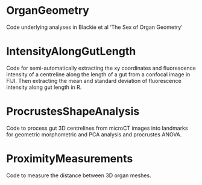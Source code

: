 # OrganGeometry
Code underlying analyses in Blackie et al ‘The Sex of Organ Geometry’

# IntensityAlongGutLength
Code for semi-automatically extracting the xy coordinates and fluorescence intensity of a centreline along the length of a gut from a confocal image in FIJI. Then extracting the mean and standard deviation of fluorescence intensity along gut length in R.

# ProcrustesShapeAnalysis
Code to process gut 3D centrelines from microCT images into landmarks for geometric morphometric and PCA analysis and procrustes ANOVA.

# ProximityMeasurements
Code to measure the distance between 3D organ meshes.
